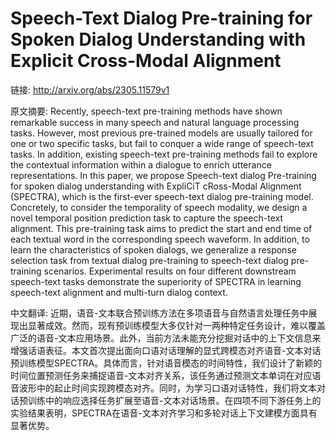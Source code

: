 # Speech-Text Dialog Pre-training for Spoken Dialog Understanding with Explicit Cross-Modal Alignment

链接: http://arxiv.org/abs/2305.11579v1

原文摘要:
Recently, speech-text pre-training methods have shown remarkable success in
many speech and natural language processing tasks. However, most previous
pre-trained models are usually tailored for one or two specific tasks, but fail
to conquer a wide range of speech-text tasks. In addition, existing speech-text
pre-training methods fail to explore the contextual information within a
dialogue to enrich utterance representations. In this paper, we propose
Speech-text dialog Pre-training for spoken dialog understanding with ExpliCiT
cRoss-Modal Alignment (SPECTRA), which is the first-ever speech-text dialog
pre-training model. Concretely, to consider the temporality of speech modality,
we design a novel temporal position prediction task to capture the speech-text
alignment. This pre-training task aims to predict the start and end time of
each textual word in the corresponding speech waveform. In addition, to learn
the characteristics of spoken dialogs, we generalize a response selection task
from textual dialog pre-training to speech-text dialog pre-training scenarios.
Experimental results on four different downstream speech-text tasks demonstrate
the superiority of SPECTRA in learning speech-text alignment and multi-turn
dialog context.

中文翻译:
近期，语音-文本联合预训练方法在多项语音与自然语言处理任务中展现出显著成效。然而，现有预训练模型大多仅针对一两种特定任务设计，难以覆盖广泛的语音-文本应用场景。此外，当前方法未能充分挖掘对话中的上下文信息来增强话语表征。本文首次提出面向口语对话理解的显式跨模态对齐语音-文本对话预训练模型SPECTRA。具体而言，针对语音模态的时间特性，我们设计了新颖的时间位置预测任务来捕捉语音-文本对齐关系，该任务通过预测文本单词在对应语音波形中的起止时间实现跨模态对齐。同时，为学习口语对话特性，我们将文本对话预训练中的响应选择任务扩展至语音-文本对话场景。在四项不同下游任务上的实验结果表明，SPECTRA在语音-文本对齐学习和多轮对话上下文建模方面具有显著优势。
